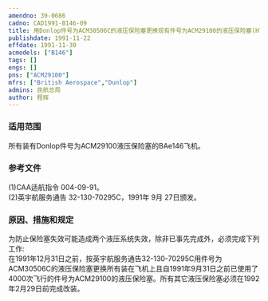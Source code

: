 ```yaml
---
amendno: 39-0686  
cadno: CAD1991-B146-09  
title: 用Donlop件号为ACM30506C的液压保险塞更换现有件号为ACM29100的液压保险塞(HYDRAULICFUSE)  
publishdate: 1991-11-22  
effdate: 1991-11-30  
acmodels: ["B146"]  
tags: []  
engs: []  
pns: ["ACM29100"]  
mfrs: ["British Aerospace","Dunlop"]  
admins: 民航总局  
author: 程辉  
---
```

  
### 适用范围  
所有装有Donlop件号为ACM29100液压保险塞的BAe146飞机。  
  
<!--more-->  
### 参考文件  
  (1)CAA适航指令 004-09-91。  
  (2)英宇航服务通告 32-130-70295C，1991年 9月 27日颁发。  
  
### 原因、措施和规定  

  为防止保险塞失效可能造成两个液压系统失效，除非已事先完成外，必须完成下列工作:  
  在1991年12月31日之前，按英宇航服务通告32-130-70295C用件号为ACM30506C的液压保险塞更换所有装在飞机上且自1991年9月31日之前已使用了4000次飞行的件号为ACM29100的液压保险塞。所有其它液压保险塞必须在1992年2月29日前完成改装。  
